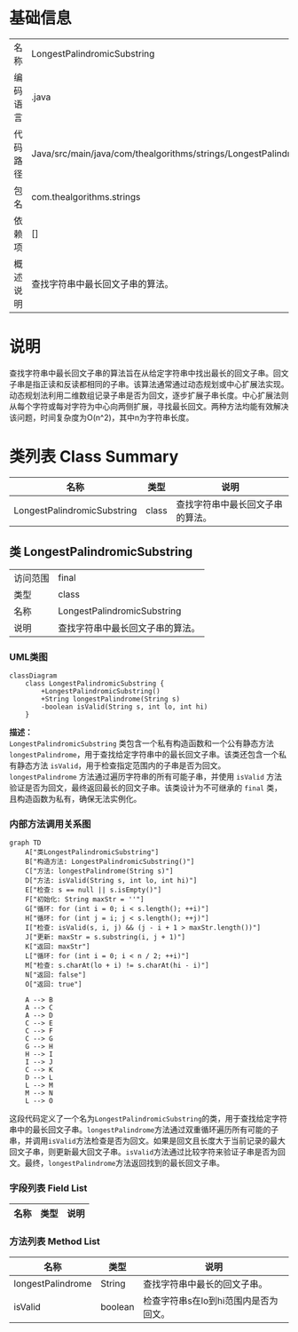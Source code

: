 # 基础信息

|      |      |
|------|------|
| 名称 | LongestPalindromicSubstring |
| 编码语言 | .java |
| 代码路径 | Java/src/main/java/com/thealgorithms/strings/LongestPalindromicSubstring.java |
| 包名 | com.thealgorithms.strings |
| 依赖项 | [] |
| 概述说明 | 查找字符串中最长回文子串的算法。 |

# 说明

查找字符串中最长回文子串的算法旨在从给定字符串中找出最长的回文子串。回文子串是指正读和反读都相同的子串。该算法通常通过动态规划或中心扩展法实现。动态规划法利用二维数组记录子串是否为回文，逐步扩展子串长度。中心扩展法则从每个字符或每对字符为中心向两侧扩展，寻找最长回文。两种方法均能有效解决该问题，时间复杂度为O(n^2)，其中n为字符串长度。

# 类列表 Class Summary

| 名称   | 类型  | 说明 |
|-------|------|-------------|
| LongestPalindromicSubstring | class | 查找字符串中最长回文子串的算法。 |



## 类 LongestPalindromicSubstring

|      |      |
|------|------|
| 访问范围 | final |
| 类型 | class |
| 名称 | LongestPalindromicSubstring |
| 说明 | 查找字符串中最长回文子串的算法。 |


### UML类图

```mermaid
classDiagram
    class LongestPalindromicSubstring {
        +LongestPalindromicSubstring()
        +String longestPalindrome(String s)
        -boolean isValid(String s, int lo, int hi)
    }
```

**描述：**  
`LongestPalindromicSubstring` 类包含一个私有构造函数和一个公有静态方法 `longestPalindrome`，用于查找给定字符串中的最长回文子串。该类还包含一个私有静态方法 `isValid`，用于检查指定范围内的子串是否为回文。`longestPalindrome` 方法通过遍历字符串的所有可能子串，并使用 `isValid` 方法验证是否为回文，最终返回最长的回文子串。该类设计为不可继承的 `final` 类，且构造函数为私有，确保无法实例化。


### 内部方法调用关系图

```mermaid
graph TD
    A["类LongestPalindromicSubstring"]
    B["构造方法: LongestPalindromicSubstring()"]
    C["方法: longestPalindrome(String s)"]
    D["方法: isValid(String s, int lo, int hi)"]
    E["检查: s == null || s.isEmpty()"]
    F["初始化: String maxStr = ''"]
    G["循环: for (int i = 0; i < s.length(); ++i)"]
    H["循环: for (int j = i; j < s.length(); ++j)"]
    I["检查: isValid(s, i, j) && (j - i + 1 > maxStr.length())"]
    J["更新: maxStr = s.substring(i, j + 1)"]
    K["返回: maxStr"]
    L["循环: for (int i = 0; i < n / 2; ++i)"]
    M["检查: s.charAt(lo + i) != s.charAt(hi - i)"]
    N["返回: false"]
    O["返回: true"]

    A --> B
    A --> C
    A --> D
    C --> E
    C --> F
    C --> G
    G --> H
    H --> I
    I --> J
    C --> K
    D --> L
    L --> M
    M --> N
    L --> O
```

这段代码定义了一个名为`LongestPalindromicSubstring`的类，用于查找给定字符串中的最长回文子串。`longestPalindrome`方法通过双重循环遍历所有可能的子串，并调用`isValid`方法检查是否为回文。如果是回文且长度大于当前记录的最大回文子串，则更新最大回文子串。`isValid`方法通过比较字符来验证子串是否为回文。最终，`longestPalindrome`方法返回找到的最长回文子串。

### 字段列表 Field List

| 名称  | 类型  | 说明 |
|-------|-------|------|

### 方法列表 Method List

| 名称  | 类型  | 说明 |
|-------|-------|------|
| longestPalindrome | String | 查找字符串中最长的回文子串。 |
| isValid | boolean | 检查字符串s在lo到hi范围内是否为回文。 |




